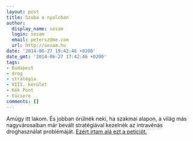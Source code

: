 ```yaml
---
layout: post
title: Szoba a nyolcban
author:
  display_name: sesam
  login: sesam
  email: petersz@me.com
  url: http://sesam.hu
date: '2014-06-27 19:42:46 +0200'
date_gmt: '2014-06-27 17:42:46 +0200'
tags:
- Budapest
- drog
- stratégia
- VIII. kerület
- Kék Pont
- tűcsere
comments: []
---
```


Amúgy itt lakom. És jobban örülnék neki, ha szakmai alapon, a világ más nagyvárosaiban már bevált stratégiával kezelnék az intravénás droghasználat problémáját. [Ezért írtam alá ezt a petíciót.](http://www.change.org/petitions/kocsis-máté-szobát-a-nyolcba?recruiter=117463930&utm_campaign=signature_receipt&utm_medium=email&utm_source=share_petition)
